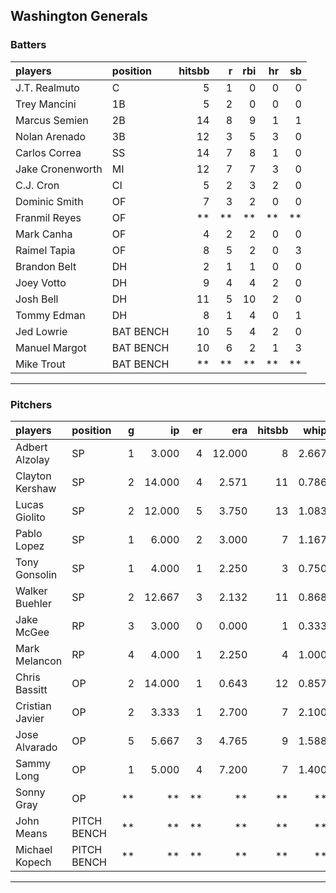 ## Washington Generals

### Batters

 
|players          |position  | hitsbb|  r| rbi| hr| sb| 
|:----------------|:---------|------:|--:|---:|--:|--:| 
|J.T. Realmuto    |C         |      5|  1|   0|  0|  0| 
|Trey Mancini     |1B        |      5|  2|   0|  0|  0| 
|Marcus Semien    |2B        |     14|  8|   9|  1|  1| 
|Nolan Arenado    |3B        |     12|  3|   5|  3|  0| 
|Carlos Correa    |SS        |     14|  7|   8|  1|  0| 
|Jake Cronenworth |MI        |     12|  7|   7|  3|  0| 
|C.J. Cron        |CI        |      5|  2|   3|  2|  0| 
|Dominic Smith    |OF        |      7|  3|   2|  0|  0| 
|Franmil Reyes    |OF        |     **| **|  **| **| **| 
|Mark Canha       |OF        |      4|  2|   2|  0|  0| 
|Raimel Tapia     |OF        |      8|  5|   2|  0|  3| 
|Brandon Belt     |DH        |      2|  1|   1|  0|  0| 
|Joey Votto       |DH        |      9|  4|   4|  2|  0| 
|Josh Bell        |DH        |     11|  5|  10|  2|  0| 
|Tommy Edman      |DH        |      8|  1|   4|  0|  1| 
|Jed Lowrie       |BAT BENCH |     10|  5|   4|  2|  0| 
|Manuel Margot    |BAT BENCH |     10|  6|   2|  1|  3| 
|Mike Trout       |BAT BENCH |     **| **|  **| **| **| 

* * *

### Pitchers

 
|players         |position    |  g|     ip| er|    era| hitsbb|  whip| so|  w| sv| 
|:---------------|:-----------|--:|------:|--:|------:|------:|-----:|--:|--:|--:| 
|Adbert Alzolay  |SP          |  1|  3.000|  4| 12.000|      8| 2.667|  3|  0|  0| 
|Clayton Kershaw |SP          |  2| 14.000|  4|  2.571|     11| 0.786| 20|  1|  0| 
|Lucas Giolito   |SP          |  2| 12.000|  5|  3.750|     13| 1.083|  8|  1|  0| 
|Pablo Lopez     |SP          |  1|  6.000|  2|  3.000|      7| 1.167|  9|  1|  0| 
|Tony Gonsolin   |SP          |  1|  4.000|  1|  2.250|      3| 0.750|  7|  0|  0| 
|Walker Buehler  |SP          |  2| 12.667|  3|  2.132|     11| 0.868| 13|  1|  0| 
|Jake McGee      |RP          |  3|  3.000|  0|  0.000|      1| 0.333|  2|  1|  1| 
|Mark Melancon   |RP          |  4|  4.000|  1|  2.250|      4| 1.000|  3|  0|  4| 
|Chris Bassitt   |OP          |  2| 14.000|  1|  0.643|     12| 0.857| 11|  2|  0| 
|Cristian Javier |OP          |  2|  3.333|  1|  2.700|      7| 2.100|  6|  0|  0| 
|Jose Alvarado   |OP          |  5|  5.667|  3|  4.765|      9| 1.588|  8|  0|  1| 
|Sammy Long      |OP          |  1|  5.000|  4|  7.200|      7| 1.400|  3|  0|  0| 
|Sonny Gray      |OP          | **|     **| **|     **|     **|    **| **| **| **| 
|John Means      |PITCH BENCH | **|     **| **|     **|     **|    **| **| **| **| 
|Michael Kopech  |PITCH BENCH | **|     **| **|     **|     **|    **| **| **| **| 


* * *


